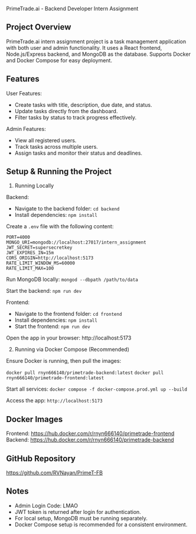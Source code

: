 PrimeTrade.ai - Backend Developer Intern Assignment

Project Overview
----------------
PrimeTrade.ai intern assignment project is a task management application with both user and admin functionality.
It uses a React frontend, Node.js/Express backend, and MongoDB as the database.
Supports Docker and Docker Compose for easy deployment.

Features
--------

User Features:
- Create tasks with title, description, due date, and status.
- Update tasks directly from the dashboard.
- Filter tasks by status to track progress effectively.

Admin Features:
- View all registered users.
- Track tasks across multiple users.
- Assign tasks and monitor their status and deadlines.

Setup & Running the Project
---------------------------

1. Running Locally

Backend:
- Navigate to the backend folder:
  ```cd backend```
- Install dependencies:
  ```npm install```

Create a `.env` file with the following content:
```
PORT=4000
MONGO_URI=mongodb://localhost:27017/intern_assignment
JWT_SECRET=supersecretkey
JWT_EXPIRES_IN=15m
CORS_ORIGIN=http://localhost:5173
RATE_LIMIT_WINDOW_MS=60000
RATE_LIMIT_MAX=100
```

Run MongoDB locally:
```mongod --dbpath /path/to/data```

Start the backend:
```npm run dev```

Frontend:
- Navigate to the frontend folder:
  ```cd frontend```
- Install dependencies:
  ```npm install```
- Start the frontend:
  ```npm run dev```

Open the app in your browser:
http://localhost:5173

2. Running via Docker Compose (Recommended)

Ensure Docker is running, then pull the images:

```docker pull rnyn666140/primetrade-backend:latest```
```docker pull rnyn666140/primetrade-frontend:latest```

Start all services:
```docker compose -f docker-compose.prod.yml up --build```

Access the app:
```http://localhost:5173```

Docker Images
-------------
Frontend: https://hub.docker.com/r/rnyn666140/primetrade-frontend
Backend: https://hub.docker.com/r/rnyn666140/primetrade-backend

GitHub Repository
-----------------
https://github.com/RVNayan/PrimeT-FB

Notes
-----
- Admin Login Code: LMAO
- JWT token is returned after login for authentication.
- For local setup, MongoDB must be running separately.
- Docker Compose setup is recommended for a consistent environment.
